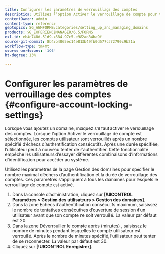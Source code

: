 ```yaml
---
title: Configurer les paramètres de verrouillage des comptes
description: Utilisez l’option Activer le verrouillage de compte pour verrouiller les comptes utilisateur après un nombre spécifié d’échecs d’authentification consécutifs.
contentOwner: admin
content-type: reference
geptopics: SG_AEMFORMS/categories/setting_up_and_managing_domains
products: SG_EXPERIENCEMANAGER/6.5/FORMS
exl-id: eb8c748d-51d9-4684-97c5-e982ad84ba9f
source-git-commit: 8b4cb4065ec14e813b49fb0d577c372790c9b21a
workflow-type: tm+mt
source-wordcount: '196'
ht-degree: 13%

---
```


# Configurer les paramètres de verrouillage des comptes {#configure-account-locking-settings}

Lorsque vous ajoutez un domaine, indiquez s’il faut activer le verrouillage des comptes. Lorsque l’option Activer le verrouillage de compte est sélectionnée, les comptes utilisateur sont verrouillés après un nombre spécifié d’échecs d’authentification consécutifs. Après une durée spécifiée, l’utilisateur peut à nouveau tenter de s’authentifier. Cette fonctionnalité empêche les utilisateurs d’essayer différentes combinaisons d’informations d’identification pour accéder au système.

Utilisez les paramètres de la page Gestion des domaines pour spécifier le nombre maximal d’échecs d’authentification et la durée de verrouillage des comptes. Ces paramètres s’appliquent à tous les domaines pour lesquels le verrouillage de compte est activé.

1. Dans la console dʼadministration, cliquez sur **[!UICONTROL Paramètres > Gestion des utilisateurs > Gestion des domaines]**.
1. Dans la zone Echecs d’authentification consécutifs maximum, saisissez le nombre de tentatives consécutives d’ouverture de session d’un utilisateur avant que son compte ne soit verrouillé. La valeur par défaut est 20.
1. Dans la zone Déverrouiller le compte après (minutes) , saisissez le nombre de minutes pendant lesquelles le compte utilisateur est verrouillé. Après le nombre de minutes spécifié, l’utilisateur peut tenter de se reconnecter. La valeur par défaut est 30.
1. Cliquez sur **[!UICONTROL Enregistrer]**.
